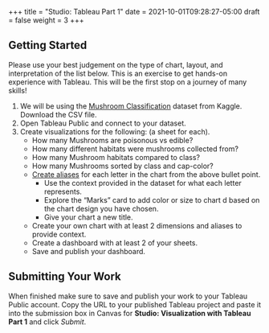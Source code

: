 +++
title = "Studio: Tableau Part 1"
date = 2021-10-01T09:28:27-05:00
draft = false
weight = 3
+++

## Getting Started

Please use your best judgement on the type of chart, layout, and interpretation of the list below. This is an exercise to get hands-on experience with Tableau. This will be the first stop on a journey of many skills!

1. We will be using the [Mushroom Classification](https://www.kaggle.com/datasets/uciml/mushroom-classification) dataset from Kaggle.  Download the CSV file.
1. Open Tableau Public and connect to your dataset.  
1. Create visualizations for the following:  (a sheet for each).
    - How many Mushrooms are poisonous vs edible?
    - How many different habitats were mushrooms collected from?
    - How many Mushroom habitats compared to class?
    - How many Mushrooms sorted by class and cap-color?
    - [Create aliases](https://help.tableau.com/current/pro/desktop/en-us/datafields_fieldproperties_aliases_ex1editing.htm) for each letter in the chart from the above bullet point.
      - Use the context provided in the dataset for what each letter represents.
      - Explore the “Marks” card to add color or size to chart d based on the chart design you have chosen.
      - Give your chart a new title.
   - Create your own chart with at least 2 dimensions and aliases to provide context.
   - Create a dashboard with at least 2 of your sheets.
   - Save and publish your dashboard.  

## Submitting Your Work

When finished make sure to save and publish your work to your Tableau Public account. Copy the URL to your published Tableau project and paste it into the submission box in 
Canvas for **Studio: Visualization with Tableau Part 1** and click *Submit*.
